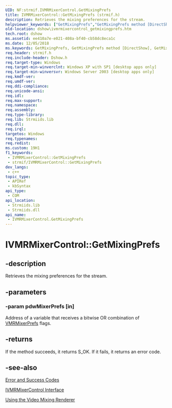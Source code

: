 ```yaml
---
UID: NF:strmif.IVMRMixerControl.GetMixingPrefs
title: IVMRMixerControl::GetMixingPrefs (strmif.h)
description: Retrieves the mixing preferences for the stream.
helpviewer_keywords: ["GetMixingPrefs","GetMixingPrefs method [DirectShow]","GetMixingPrefs method [DirectShow]","IVMRMixerControl interface","IVMRMixerControl interface [DirectShow]","GetMixingPrefs method","IVMRMixerControl.GetMixingPrefs","IVMRMixerControl::GetMixingPrefs","IVMRMixerControlGetMixingPrefs","dshow.ivmrmixercontrol_getmixingprefs","strmif/IVMRMixerControl::GetMixingPrefs"]
old-location: dshow\ivmrmixercontrol_getmixingprefs.htm
tech.root: dshow
ms.assetid: ee410a7e-e021-408a-bf40-cb58dc8eca1c
ms.date: 12/05/2018
ms.keywords: GetMixingPrefs, GetMixingPrefs method [DirectShow], GetMixingPrefs method [DirectShow],IVMRMixerControl interface, IVMRMixerControl interface [DirectShow],GetMixingPrefs method, IVMRMixerControl.GetMixingPrefs, IVMRMixerControl::GetMixingPrefs, IVMRMixerControlGetMixingPrefs, dshow.ivmrmixercontrol_getmixingprefs, strmif/IVMRMixerControl::GetMixingPrefs
req.header: strmif.h
req.include-header: Dshow.h
req.target-type: Windows
req.target-min-winverclnt: Windows XP with SP1 [desktop apps only]
req.target-min-winversvr: Windows Server 2003 [desktop apps only]
req.kmdf-ver: 
req.umdf-ver: 
req.ddi-compliance: 
req.unicode-ansi: 
req.idl: 
req.max-support: 
req.namespace: 
req.assembly: 
req.type-library: 
req.lib: Strmiids.lib
req.dll: 
req.irql: 
targetos: Windows
req.typenames: 
req.redist: 
ms.custom: 19H1
f1_keywords:
 - IVMRMixerControl::GetMixingPrefs
 - strmif/IVMRMixerControl::GetMixingPrefs
dev_langs:
 - c++
topic_type:
 - APIRef
 - kbSyntax
api_type:
 - COM
api_location:
 - Strmiids.lib
 - Strmiids.dll
api_name:
 - IVMRMixerControl.GetMixingPrefs
---
```


# IVMRMixerControl::GetMixingPrefs


## -description

Retrieves the mixing preferences for the stream.

## -parameters

### -param pdwMixerPrefs [in]

Address of a variable that receives a bitwise OR combination of <a href="https://docs.microsoft.com/windows/desktop/api/strmif/ne-strmif-vmrmixerprefs">VMRMixerPrefs</a> flags.

## -returns

If the method succeeds, it returns S_OK. If it fails, it returns an error code.

## -see-also

<a href="https://docs.microsoft.com/windows/desktop/DirectShow/error-and-success-codes">Error and Success Codes</a>



<a href="https://docs.microsoft.com/windows/desktop/api/strmif/nn-strmif-ivmrmixercontrol">IVMRMixerControl Interface</a>



<a href="https://docs.microsoft.com/windows/desktop/DirectShow/using-the-video-mixing-renderer">Using the Video Mixing Renderer</a>

